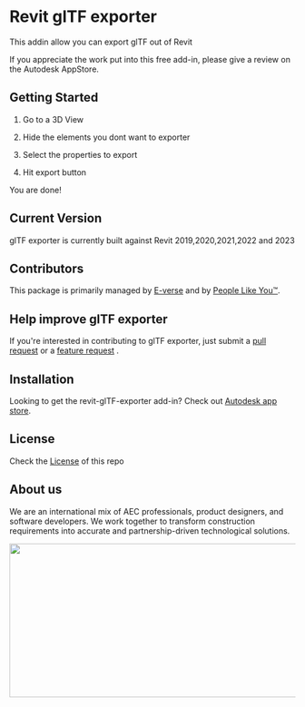 # Revit glTF exporter

This addin allow you can export glTF out of Revit</h3>
<br/>

If you appreciate the work put into this free add-in, please give a review on the Autodesk AppStore. 

## Getting Started

1. Go to a 3D View

2. Hide the elements you dont want to exporter

3. Select the properties to export

4. Hit export button

 
You are done! 

## Current Version
glTF exporter is currently built against Revit 2019,2020,2021,2022 and 2023

## Contributors
This package is primarily managed by [E-verse](https://www.e-verse.co/) and by [People Like You™](https://github.com/EverseDevelopment/revit-glTF-exporter/pulse).

## Help improve glTF exporter
If you're interested in contributing to glTF exporter, just submit a [pull request](https://github.com/EverseDevelopment/revit-glTF-exporter/pulls) or a [feature request](https://github.com/EverseDevelopment/revit-glTF-exporter/issues) .

## Installation
Looking to get the revit-glTF-exporter add-in?  Check out [Autodesk app store](https://apps.autodesk.com/RVT/en/Detail/Index?id=6272106374266176068&appLang=en&os=Win64).

## License
Check the [License](https://github.com/EverseDevelopment/revit-glTF-exporter/blob/master/LICENSE) of this repo 

## About us ##

We are an international mix of AEC professionals, product designers, and software developers. We work together to transform construction requirements into accurate and partnership-driven technological solutions.

<p align="center" width="100%">
    <a href="https://www.e-verse.com/">
    <img src="https://github.com/EverseDevelopment/Ductulator/blob/main/Resources/e-verse_logo_no%20slogan.jpg" width="732" height="271" align="center">
    </a>
</p>

